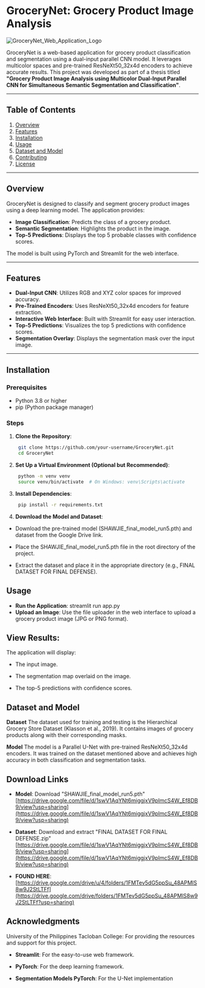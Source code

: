 # GroceryNet: Grocery Product Image Analysis
![GroceryNet_Web_Application_Logo](https://github.com/user-attachments/assets/15508d9e-0307-4e98-8801-36419d9c9a94)

GroceryNet is a web-based application for grocery product classification and segmentation using a dual-input parallel CNN model. It leverages multicolor spaces and pre-trained ResNeXt50_32x4d encoders to achieve accurate results. This project was developed as part of a thesis titled **"Grocery Product Image Analysis using Multicolor Dual-Input Parallel CNN for Simultaneous Semantic Segmentation and Classification"**.

---

## Table of Contents
1. [Overview](#overview)
2. [Features](#features)
3. [Installation](#installation)
4. [Usage](#usage)
5. [Dataset and Model](#dataset-and-model)
6. [Contributing](#contributing)
7. [License](#license)

---

## Overview

GroceryNet is designed to classify and segment grocery product images using a deep learning model. The application provides:
- **Image Classification**: Predicts the class of a grocery product.
- **Semantic Segmentation**: Highlights the product in the image.
- **Top-5 Predictions**: Displays the top 5 probable classes with confidence scores.

The model is built using PyTorch and Streamlit for the web interface.

---

## Features

- **Dual-Input CNN**: Utilizes RGB and XYZ color spaces for improved accuracy.
- **Pre-Trained Encoders**: Uses ResNeXt50_32x4d encoders for feature extraction.
- **Interactive Web Interface**: Built with Streamlit for easy user interaction.
- **Top-5 Predictions**: Visualizes the top 5 predictions with confidence scores.
- **Segmentation Overlay**: Displays the segmentation mask over the input image.

---

## Installation

### Prerequisites
- Python 3.8 or higher
- pip (Python package manager)

### Steps
1. **Clone the Repository**:
   ```bash
    git clone https://github.com/your-username/GroceryNet.git
    cd GroceryNet

2. **Set Up a Virtual Environment (Optional but Recommended)**:
   ```bash
    python -m venv venv
    source venv/bin/activate  # On Windows: venv\Scripts\activate

3. **Install Dependencies**:
   ```bash
    pip install -r requirements.txt
   
4. **Download the Model and Dataset**:
- Download the pre-trained model (SHAWJIE_final_model_run5.pth) and dataset from the Google Drive link.

- Place the SHAWJIE_final_model_run5.pth file in the root directory of the project.

- Extract the dataset and place it in the appropriate directory (e.g., FINAL DATASET FOR FINAL DEFENSE).

## Usage
- **Run the Application**: streamlit run app.py
- **Upload an Image**: Use the file uploader in the web interface to upload a grocery product image (JPG or PNG format).

## View Results:

The application will display:

- The input image.

- The segmentation map overlaid on the image.

- The top-5 predictions with confidence scores.

## Dataset and Model
**Dataset**
The dataset used for training and testing is the Hierarchical Grocery Store Dataset (Klasson et al., 2019). It contains images of grocery products along with their corresponding masks.

**Model**
The model is a Parallel U-Net with pre-trained ResNeXt50_32x4d encoders. It was trained on the dataset mentioned above and achieves high accuracy in both classification and segmentation tasks.

## Download Links
- **Model**: Download "SHAWJIE_final_model_run5.pth" [https://drive.google.com/file/d/1swV1AqYNt6miggjxV9pImcS4W_Ef8DB9/view?usp=sharing](https://drive.google.com/file/d/1swV1AqYNt6miggjxV9pImcS4W_Ef8DB9/view?usp=sharing)

- **Dataset**: Download and extract "FINAL DATASET FOR FINAL DEFENSE.zip" [https://drive.google.com/file/d/1swV1AqYNt6miggjxV9pImcS4W_Ef8DB9/view?usp=sharing](https://drive.google.com/file/d/1swV1AqYNt6miggjxV9pImcS4W_Ef8DB9/view?usp=sharing)

- **FOUND HERE**: [https://drive.google.com/drive/u/4/folders/1FMTev5dG5ppSu_48APMlS8w9J2StLTFf](https://drive.google.com/drive/folders/1FMTev5dG5ppSu_48APMlS8w9J2StLTFf?usp=sharing)

## Acknowledgments
University of the Philippines Tacloban College: For providing the resources and support for this project.

- **Streamlit**: For the easy-to-use web framework.

- **PyTorch**: For the deep learning framework.

- **Segmentation Models PyTorch**: For the U-Net implementation

